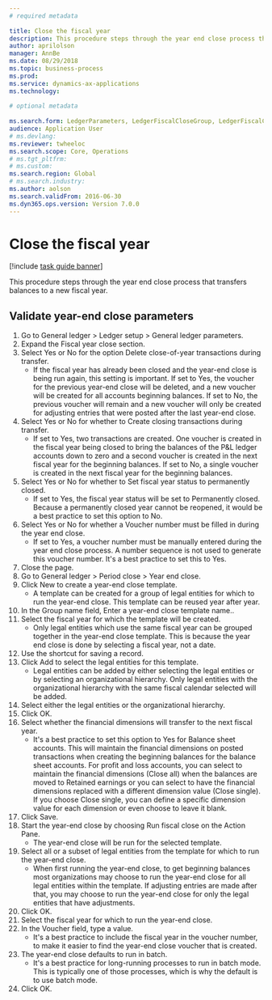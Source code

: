 ```yaml
--- 
# required metadata 
 
title: Close the fiscal year
description: This procedure steps through the year end close process that transfers balances to a new fiscal year. 
author: aprilolson
manager: AnnBe 
ms.date: 08/29/2018
ms.topic: business-process 
ms.prod:  
ms.service: dynamics-ax-applications 
ms.technology:  
 
# optional metadata 
 
ms.search.form: LedgerParameters, LedgerFiscalCloseGroup, LedgerFiscalCloseAddLedger, SysLookupMultiSelectGrid, LedgerFiscalCloseRunGroup   
audience: Application User 
# ms.devlang:  
ms.reviewer: twheeloc
ms.search.scope: Core, Operations 
# ms.tgt_pltfrm:  
# ms.custom:  
ms.search.region: Global
# ms.search.industry: 
ms.author: aolson
ms.search.validFrom: 2016-06-30 
ms.dyn365.ops.version: Version 7.0.0 
---
```

# Close the fiscal year

[!include [task guide banner](../../includes/task-guide-banner.md)]

This procedure steps through the year end close process that transfers balances to a new fiscal year.


## Validate year-end close parameters
1. Go to General ledger > Ledger setup > General ledger parameters.
2. Expand the Fiscal year close section.
3. Select Yes or No for the option Delete close-of-year transactions during transfer.
    * If the fiscal year has already been closed and the year-end close is being run again, this setting is important. If set to Yes, the voucher for the previous year-end close will be deleted, and a new voucher will be created for all accounts beginning balances. If set to No, the previous voucher will remain and a new voucher will only be created for adjusting entries that were posted after the last year-end close.  
4. Select Yes or No for whether to Create closing transactions during transfer.
    * If set to Yes, two transactions are created. One voucher is created in the fiscal year being closed to bring the balances of the P&L ledger accounts down to zero and a second voucher is created in the next fiscal year for the beginning balances. If set to No, a single voucher is created in the next fiscal year for the beginning balances.  
5. Select Yes or No for whether to Set fiscal year status to permanently closed.
    * If set to Yes, the fiscal year status will be set to Permanently closed.  Because a permanently closed year cannot be reopened, it would be a best practice to set this option to No.  
6. Select Yes or No for whether a Voucher number must be filled in during the year end close.
    * If set to Yes, a voucher number must be manually entered during the year end close process. A number sequence is not used to generate this voucher number. It's a best practice to set this to Yes.  
7. Close the page.
8. Go to General ledger > Period close > Year end close.
9. Click New to create a year-end close template.
    * A template can be created for a group of legal entities for which to run the year-end close. This template can be reused year after year.  
10. In the Group name field, Enter a year-end close template name..
11. Select the fiscal year for which the template will be created.
    * Only legal entities which use the same fiscal year can be grouped together in the year-end close template. This is because the year end close is done by selecting a fiscal year, not a date.  
12. Use the shortcut for saving a record.
13. Click Add to select the legal entities for this template.
    * Legal entities can be added by either selecting the legal entities or by selecting an organizational hierarchy.  Only legal entities with the organizational hierarchy with the same fiscal calendar selected will be added.  
14. Select either the legal entities or the organizational hierarchy.
15. Click OK.
16. Select whether the financial dimensions will transfer to the next fiscal year.
    * It's a best practice to set this option to Yes for Balance sheet accounts.  This will maintain the financial dimensions on posted transactions when creating the beginning balances for the balance sheet accounts.  For profit and loss accounts, you can select to maintain the financial dimensions (Close all) when the balances are moved to Retained earnings or you can select to have the financial dimensions replaced with a different dimension value (Close single). If you choose Close single, you can define a specific dimension value for each dimension or even choose to leave it blank.  
17. Click Save.
18. Start the year-end close by choosing Run fiscal close on the Action Pane.
    * The year-end close will be run for the selected template.  
19. Select all or a subset of legal entities from the template for which to run the year-end close.
    * When first running the year-end close, to get beginning balances most organizations may choose to run the year-end close for all legal entities within the template. If adjusting entries are made after that, you may choose to run the year-end close for only the legal entities that have adjustments.  
20. Click OK.
21. Select the fiscal year for which to run the year-end close.
22. In the Voucher field, type a value.
    * It's a best practice to include the fiscal year in the voucher number, to make it easier to find the year-end close voucher that is created.  
23. The year-end close defaults to run in batch.
    * It's a best practice for long-running processes to run in batch mode. This is typically one of those processes, which is why the default is to use batch mode.  
24. Click OK.

